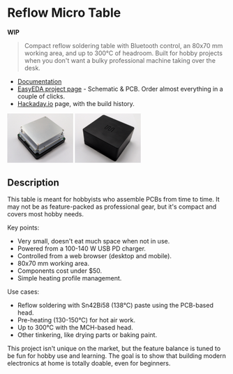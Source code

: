 Reflow Micro Table
==================

**WIP**

> Compact reflow soldering table with Bluetooth control, an 80x70 mm working
area, and up to 300°C of headroom. Built for hobby projects when you don't want
a bulky professional machine taking over the desk.

- [Documentation](doc/README.md)
- [EasyEDA project page](https://oshwlab.com/reflow/reflow-usb-pd-headless) -
  Schematic & PCB. Order almost everything in a couple of clicks.
- [Hackaday.io](https://hackaday.io/project/168063-reflow-micro-table) page,
  with the build history.

<img src="./doc/images/table_opened.jpg" width="30%"> <img src="./doc/images/table_closed.jpg" width="30%">


## Description

This table is meant for hobbyists who assemble PCBs from time to time. It may
not be as feature-packed as professional gear, but it's compact and covers most
hobby needs.

Key points:

- Very small, doesn't eat much space when not in use.
- Powered from a 100-140 W USB PD charger.
- Controlled from a web browser (desktop and mobile).
- 80x70 mm working area.
- Components cost under $50.
- Simple heating profile management.

Use cases:

- Reflow soldering with Sn42Bi58 (138°C) paste using the PCB-based head.
- Pre-heating (130-150°C) for hot air work.
- Up to 300°C with the MCH-based head.
- Other tinkering, like drying parts or baking paint.

This project isn't unique on the market, but the feature balance is tuned to be
fun for hobby use and learning. The goal is to show that building modern
electronics at home is totally doable, even for beginners.
